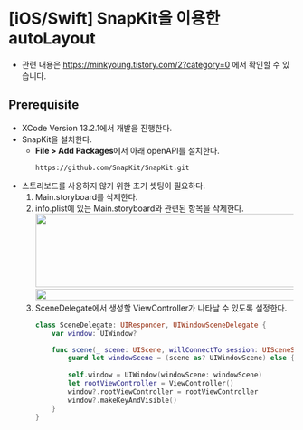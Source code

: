 # [iOS/Swift] SnapKit을 이용한 autoLayout
* 관련 내용은 https://minkyoung.tistory.com/2?category=0 에서 확인할 수 있습니다. 
## Prerequisite
* XCode Version 13.2.1에서 개발을 진행한다.
* SnapKit을 설치한다.
  * **File > Add Packages**에서 아래 openAPI를 설치한다.
     ```
     https://github.com/SnapKit/SnapKit.git
     ```
* 스토리보드를 사용하지 않기 위한 초기 셋팅이 필요하다.
  1. Main.storyboard를 삭제한다.
  2. info.plist에 있는 Main.storyboard와 관련된 항목을 삭제한다.
     <img src="https://user-images.githubusercontent.com/62936197/149618014-9c2a58e8-9bb7-49f7-8552-1f381a08b63a.png" width="700" height="130">
     <img src="https://user-images.githubusercontent.com/62936197/149618059-abea1cef-5272-4abf-bfa2-ae300ab9def0.png" width="700" height="20">
  3. SceneDelegate에서 생성할 ViewController가 나타날 수 있도록 설정한다.
      ```swift
      class SceneDelegate: UIResponder, UIWindowSceneDelegate {
          var window: UIWindow?

          func scene(_ scene: UIScene, willConnectTo session: UISceneSession, options connectionOptions: UIScene.ConnectionOptions) {
              guard let windowScene = (scene as? UIWindowScene) else { return }
        
              self.window = UIWindow(windowScene: windowScene)
              let rootViewController = ViewController()
              window?.rootViewController = rootViewController
              window?.makeKeyAndVisible()
          }
      }
      ```

